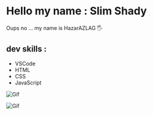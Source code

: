 # Hello my name : Slim Shady
Oups no ... my name is HazarAZLAG 🖐

## dev skills : 

- VSCode 
- HTML
- CSS
- JavaScript


![Gif](https://imgflip.com/memetemplate/171219241/Homer-disappears-into-bush)

![Gif](https://imgflip.com/gif/8c1mef)